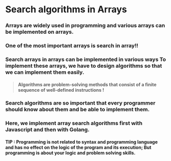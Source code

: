 # Search algorithms in Arrays 

### Arrays are widely used in programming and various arrays can be implemented on arrays.

### One of the most important arrays is search in array!!

### Search arrays in arrays can be implemented in various ways To implement these arrays, we have to design algorithms so that we can implement them easily.

>#### Algorithms are problem-solving methods that consist of a finite sequence of well-defined instructions !

### Search algorithms are so important that every programmer should know about them and be able to implement them.

### Here, we implement array search algorithms first with Javascript and then with Golang.

#### TIP : Programming is not related to syntax and programming language and has no effect on the logic of the program and its execution; But programming is about your logic and problem solving skills.